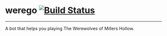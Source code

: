 # werego [![Build Status](https://travis-ci.org/vpenando/werego.svg)](https://travis-ci.org/vpenando/werego)
---
A bot that helps you playing The Werewolves of Millers Hollow.
